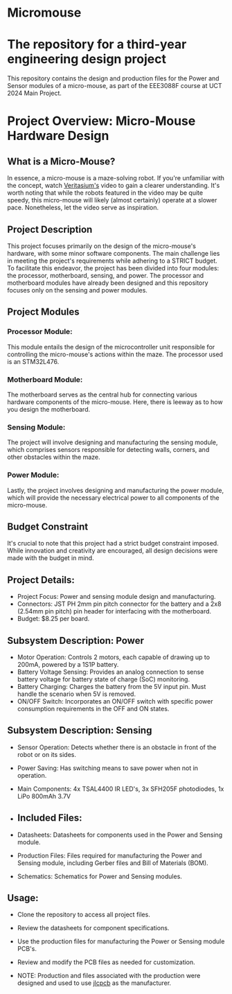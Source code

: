 # Micromouse
# The repository for a third-year engineering design project
This repository contains the design and production files for the Power and Sensor modules of a micro-mouse, as part of the EEE3088F course at UCT 2024 Main Project.

# Project Overview: Micro-Mouse Hardware Design

## What is a Micro-Mouse?
In essence, a micro-mouse is a maze-solving robot. If you're unfamiliar with the concept, watch [Veritasium's](https://www.youtube.com/watch?v=ZMQbHMgK2rw) video to gain a clearer understanding. It's worth noting that while the robots featured in the video may be quite speedy, this micro-mouse will likely (almost certainly) operate at a slower pace. Nonetheless, let the video serve as inspiration.

## Project Description
This project focuses primarily on the design of the micro-mouse's hardware, with some minor software components. The main challenge lies in meeting the project's requirements while adhering to a STRICT budget. To facilitate this endeavor, the project has been divided into four modules: the processor, motherboard, sensing, and power.
The processor and motherboard modules have already been designed and this repository focuses only on the sensing and power modules. 

## Project Modules

### Processor Module: 
This module entails the design of the microcontroller unit responsible for controlling the micro-mouse's actions within the maze. The processor used is an STM32L476.

### Motherboard Module: 
The motherboard serves as the central hub for connecting various hardware components of the micro-mouse. Here, there is leeway as to how you design the motherboard.

### Sensing Module: 
The project will involve designing and manufacturing the sensing module, which comprises sensors responsible for detecting walls, corners, and other obstacles within the maze.

### Power Module: 
Lastly, the project involves designing and manufacturing the power module, which will provide the necessary electrical power to all components of the micro-mouse.

## Budget Constraint
It's crucial to note that this project had a strict budget constraint imposed. While innovation and creativity are encouraged, all design decisions were made with the budget in mind.

## Project Details:
- Project Focus: Power and sensing module design and manufacturing.
- Connectors: JST PH 2mm pin pitch connector for the battery and a 2x8 (2.54mm pin pitch) pin header for interfacing with the motherboard.
- Budget: $8.25 per board.

## Subsystem Description: Power
- Motor Operation: Controls 2 motors, each capable of drawing up to 200mA, powered by a 1S1P battery.
- Battery Voltage Sensing: Provides an analog connection to sense battery voltage for battery state of charge (SoC) monitoring.
- Battery Charging: Charges the battery from the 5V input pin. Must handle the scenario when 5V is removed.
- ON/OFF Switch: Incorporates an ON/OFF switch with specific power consumption requirements in the OFF and ON states.
  
## Subsystem Description: Sensing
- Sensor Operation: Detects whether there is an obstacle in front of the robot or on its sides.
- Power Saving: Has switching means to save power when not in operation.
- Main Components: 4x TSAL4400 IR LED's, 3x SFH205F photodiodes, 1x LiPo 800mAh 3.7V

- ## Included Files:
- Datasheets: Datasheets for components used in the Power and Sensing module.
- Production Files: Files required for manufacturing the Power and Sensing module, including Gerber files and Bill of Materials (BOM).
- Schematics: Schematics for Power and Sensing modules.
  
## Usage:
- Clone the repository to access all project files.
- Review the datasheets for component specifications.
- Use the production files for manufacturing the Power or Sensing module PCB's.
- Review and modify the PCB files as needed for customization.
  
- NOTE: Production and files associated with the production were designed and used to use [jlcpcb](https://jlcpcb.com/) as the manufacturer.


